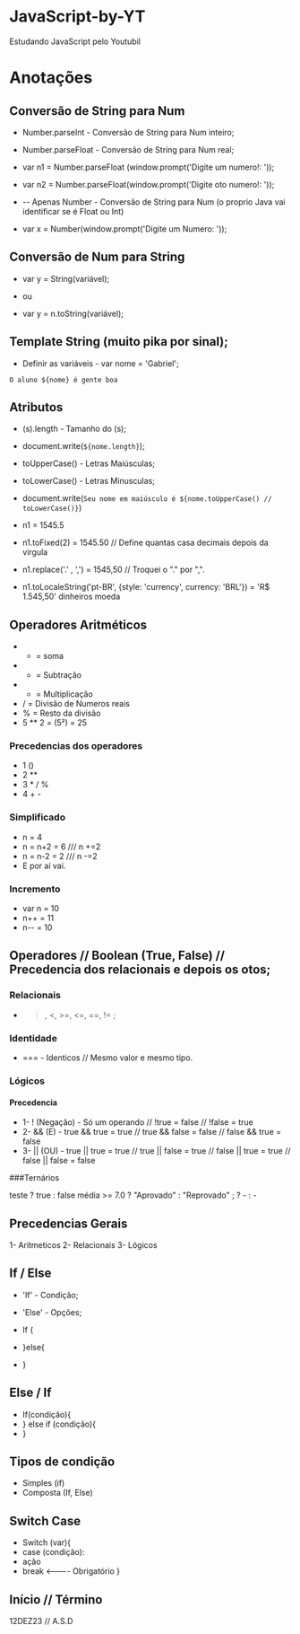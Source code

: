# JavaScript-by-YT
Estudando JavaScript pelo Youtubil



# Anotações

## Conversão de String para Num
- Number.parseInt - Conversão de String para Num inteiro;
- Number.parseFloat - Conversão de String para Num real;

- var n1 = Number.parseFloat (window.prompt('Digite um numero!: '));

- var n2 = Number.parseFloat(window.prompt('Digite oto numero!: '));

- -- Apenas Number - Conversão de String para Num (o proprio Java vai identificar se é Float ou Int)

- var x = Number(window.prompt('Digite um Numero: '));

## Conversão de Num para String

- var y = String(variável);

- ou

- var y = n.toString(variável);


## Template String (muito pika por sinal);

- Definir as variáveis - var nome = 'Gabriel';

`O aluno ${nome} é gente boa`

## Atributos
- (s).length - Tamanho do (s);
- document.write(`${nome.length}`);

- toUpperCase() - Letras Maiúsculas;
- toLowerCase() - Letras Minusculas;

- document.write(`Seu nome em maiúsculo é ${nome.toUpperCase() // toLowerCase()}`)

- n1 = 1545.5
- n1.toFixed(2) = 1545.50 // Define quantas casa decimais depois da virgula
- n1.replace('.' , ',') = 1545,50 // Troquei o "." por ",".
- n1.toLocaleString('pt-BR', {style: 'currency', currency: 'BRL'}) = 'R$ 1.545,50'
                                    dinheiros             moeda


## Operadores Aritméticos

- + = soma
- - = Subtração
- * = Multiplicação
- / = Divisão de Numeros reais
- % = Resto da divisão
- 5 ** 2 = (5²) = 25

### Precedencias dos operadores

- 1  ()
- 2  **
- 3  * / %
- 4  + -

### Simplificado

- n = 4
- n = n+2 = 6 /// n +=2
- n = n-2 = 2 /// n -=2
- E por aí vai.

### Incremento

- var n = 10
- n++ = 11
- n-- = 10


## Operadores // Boolean (True, False) // Precedencia dos relacionais e depois os otos;
### Relacionais
- >, <, >=, <=, ==, != ;

### Identidade

- === - Identicos // Mesmo valor e mesmo tipo.

### Lógicos
#### Precedencia
- 1- ! (Negação) - Só um operando // !true = false // !false = true <br>
- 2- && (E) - true && true = true // true && false = false // false && true = false <br>
- 3- || (OU) - true || true = true // true || false = true // false || true = true // false || false = false <br>

###Ternários

teste ? true : false
média >= 7.0 ? "Aprovado" : "Reprovado" ;
? - 
: - 


## Precedencias Gerais
1- Aritmeticos
2- Relacionais
3- Lógicos

## If / Else
- 'If' - Condição;
- 'Else' - Opções;

- If {
- }else{
- }

## Else / If
- If(condição){
- } else if (condição){
- }

## Tipos de condição ##
- Simples (if)
- Composta (If, Else)

## Switch Case
- Switch (var){
-   case (condição):
-   ação
-   break <---- Obrigatório
}


## Início // Término
12DEZ23  // A.S.D
